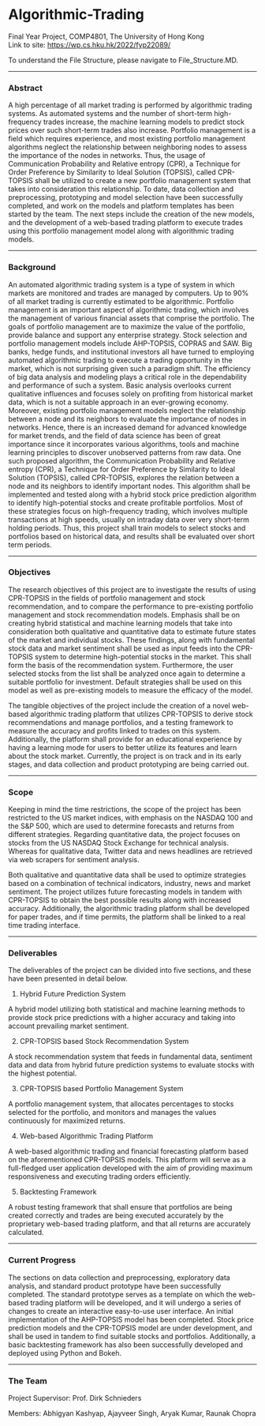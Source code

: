# Algorithmic-Trading
Final Year Project, COMP4801, The University of Hong Kong <br>
Link to site: https://wp.cs.hku.hk/2022/fyp22089/

To understand the File Structure, please navigate to File_Structure.MD.
___

### Abstract

A high percentage of all market trading is performed by algorithmic trading systems. As automated systems and the number of short-term high-frequency trades increase, the machine learning models to predict stock prices over such short-term trades also increase. Portfolio management is a field which requires experience, and most existing portfolio management algorithms neglect the relationship between neighboring nodes to assess the importance of the nodes in networks. Thus, the usage of Communication Probability and Relative entropy (CPR), a Technique for Order Preference by Similarity to Ideal Solution (TOPSIS), called CPR-TOPSIS shall be utilized to create a new portfolio management system that takes into consideration this relationship. To date, data collection and preprocessing, prototyping and model selection have been successfully completed, and work on the models and platform templates has been started by the team. The next steps include the creation of the new models, and the development of a web-based trading platform to execute trades using this portfolio management model along with algorithmic trading models.
___

### Background

An automated algorithmic trading system is a type of system in which markets are monitored and trades are managed by computers. Up to 90% of all market trading is currently estimated to be algorithmic. Portfolio management is an important aspect of algorithmic trading, which involves the management of various financial assets that comprise the portfolio. The goals of portfolio management are to maximize the value of the portfolio, provide balance and support any enterprise strategy. Stock selection and portfolio management models include AHP-TOPSIS, COPRAS and SAW. Big banks, hedge funds, and institutional investors all have turned to employing automated algorithmic trading to execute a trading opportunity in the market, which is not surprising given such a paradigm shift. The efficiency of big data analysis and modeling plays a critical role in the dependability and performance of such a system. Basic analysis overlooks current qualitative influences and focuses solely on profiting from historical market data, which is not a suitable approach in an ever-growing economy. Moreover, existing portfolio management models neglect the relationship between a node and its neighbors to evaluate the importance of nodes in networks. Hence, there is an increased demand for advanced knowledge for market trends, and the field of data science has been of great importance since it incorporates various algorithms, tools and machine learning principles to discover unobserved patterns from raw data. One such proposed algorithm, the Communication Probability and Relative entropy (CPR), a Technique for Order Preference by Similarity to Ideal Solution (TOPSIS), called CPR-TOPSIS, explores the relation between a node and its  neighbors to identify important nodes. This algorithm shall be implemented and tested along with a hybrid stock price prediction algorithm to identify high-potential stocks and create profitable portfolios. Most of these strategies focus on high-frequency trading, which involves multiple transactions at high speeds, usually on intraday data over very short-term holding periods. Thus, this project shall train models to select stocks and portfolios based on historical data, and results shall be evaluated over short term periods.
___

### Objectives

The research objectives of this project are to investigate the results of using CPR-TOPSIS in the fields of portfolio management and stock recommendation, and to compare the performance to pre-existing portfolio management and stock recommendation models. Emphasis shall be on creating hybrid statistical and machine learning models that take into consideration both qualitative and quantitative data to estimate future states of the market and individual stocks. These findings, along with fundamental stock data and market sentiment shall be used as input feeds into the CPR-TOPSIS system to determine high-potential stocks in the market. This shall form the basis of the recommendation system. Furthermore, the user selected stocks from the list shall be analyzed once again to determine a suitable portfolio  for investment. Default strategies shall be used on this model as well as pre-existing models to measure the efficacy of the model.

The tangible objectives of the project include the creation of a novel web-based algorithmic trading platform that utilizes CPR-TOPSIS to derive stock recommendations and manage portfolios, and a testing framework to measure the accuracy and profits linked to trades on this system. Additionally, the platform shall provide for an educational experience by having a learning mode for users to better utilize its features and learn about the stock market. Currently, the project is on track and in its early stages, and data collection and product prototyping are being carried out.

___
### Scope

Keeping in mind the time restrictions, the scope of the project has been restricted to the US market indices, with emphasis on the NASDAQ 100 and the S&P 500, which are used to determine forecasts and returns from different strategies. Regarding quantitative data, the project focuses on stocks from the US NASDAQ Stock Exchange for technical analysis. Whereas for qualitative data, Twitter data and news headlines are retrieved via web scrapers for sentiment analysis.

Both qualitative and quantitative data shall be used to optimize strategies based on a combination of technical indicators, industry, news and market sentiment. The project utilizes future forecasting models in tandem with CPR-TOPSIS to obtain the best possible results along with increased accuracy. Additionally, the algorithmic trading platform shall be developed for paper trades, and if time permits, the platform shall be linked to a real time trading interface.
___

### Deliverables

The deliverables of the project can be divided into five sections, and these have been presented in detail below.

1. Hybrid Future Prediction System

A hybrid model utilizing both statistical and machine learning methods to provide stock price predictions with a higher accuracy and taking into account prevailing market sentiment.

2. CPR-TOPSIS based Stock Recommendation System

A stock recommendation system that feeds in fundamental data, sentiment data and data from hybrid future prediction systems to evaluate stocks with the highest potential.

3. CPR-TOPSIS based Portfolio Management System

A portfolio management system, that allocates percentages to stocks selected for the portfolio, and monitors and manages the values continuously for maximized returns.

4. Web-based Algorithmic Trading Platform

A web-based algorithmic trading and financial forecasting platform based on the aforementioned CPR-TOPSIS models. This platform will serve as a full-fledged user application developed with the aim of providing maximum responsiveness and executing trading orders efficiently.


5. Backtesting Framework

A robust testing framework that shall ensure that portfolios are being created correctly and trades are being executed accurately by the proprietary web-based trading platform, and that all returns are accurately calculated.
___

### Current Progress

The sections on data collection and preprocessing, exploratory data analysis, and standard product prototype have been successfully completed. The standard prototype serves as a template on which the web-based trading platform will be developed, and it will undergo a series of changes to create an interactive easy-to-use user interface. An initial implementation of the AHP-TOPSIS model has been completed. Stock price prediction models and the CPR-TOPSIS model are under development, and shall be used in tandem to find suitable stocks and portfolios. Additionally, a basic backtesting framework has also been successfully developed and deployed using Python and Bokeh.
___

### The Team

Project Supervisor: Prof. Dirk Schnieders

Members: Abhigyan Kashyap, Ajayveer Singh, Aryak Kumar, Raunak Chopra
